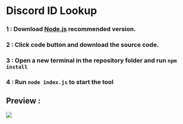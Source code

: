 # Discord ID Lookup
### 1 : Download [Node.js](https://nodejs.org/en) recommended version.
### 2 : Click code button and download the source code.
### 3 : Open a new terminal in the repository folder and run `npm install`
### 4 : Run `node index.js` to start the tool
## Preview :
<img src="https://media.discordapp.net/attachments/1202825879361822741/1213581092708155392/screen.png?ex=65f5fe77&is=65e38977&hm=cf02a0670bf92a5a01af5ca90cf63d3897799e012604b5f708854c29b1212126&=&format=webp&quality=lossless&width=1245&height=676">
